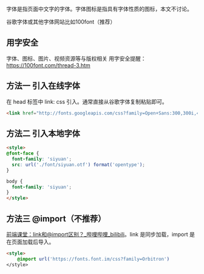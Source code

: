 字体是指页面中文字的字体。字体图标是指具有字体性质的图标，本文不讨论。

谷歌字体或其他字体网站比如100font（推荐）

## 用字安全
字体、图标、图片、视频资源等与版权相关
用字安全提醒： https://100font.com/thread-3.htm

## 方法一 引入在线字体
在 head 标签中 link: css 引入。通常直接从谷歌字体复制粘贴即可。
``` html
<link href="http://fonts.googleapis.com/css?family=Open+Sans:300,300i,400,400i,600,600i,700,700i,800,800i" rel="stylesheet">
```

## 方法二 引入本地字体
``` html
<style>
@font-face {
  font-family: 'siyuan';
  src: url('./font/siyuan.otf') format('opentype');
}

body {
  font-family: 'siyuan';
}
</style>
```

## 方法三 @import（不推荐）
[前端课堂：link和@import区别？\_哔哩哔哩\_bilibili](https://www.bilibili.com/video/BV1md4y1778r/?spm_id_from=333.999.0.0)。link 是同步加载，import 是在页面加载后导入。
``` html
<style>
    @import url('https://fonts.font.im/css?family=Orbitron')
</style>
```

